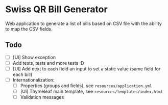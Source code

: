 # Swiss QR Bill Generator

Web application to generate a list of bills based on CSV file with the ability to map the CSV fields.

## Todo

- [ ] [UI] Show exception
- [ ] Add tests, tests and more tests :D
- [ ] [UI] Add next to each field an input to set a static value (same field for each bill)
- [ ] Internationalization:
    - [ ] Properties (groups and fields), see `resources/application.yml`
    - [ ] [UI] Thymeleaf main template, see `resources/templates/index.html`
    - [ ] Validation messages
